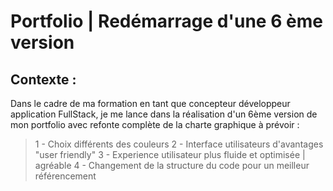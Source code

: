 # Portfolio | Redémarrage d'une 6 ème version 
## Contexte : 
Dans le cadre de ma formation en tant que concepteur développeur application FullStack, je me lance dans la réalisation d'un 6ème version de mon portfolio avec refonte complète de la charte graphique à prévoir : 
> 1 - Choix différents des couleurs
> 2 - Interface utilisateurs d'avantages "user friendly"
> 3 - Experience utilisateur plus fluide et optimisée | agréable
> 4 - Changement de la structure du code pour un meilleur référencement 
